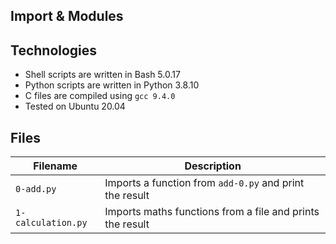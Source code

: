 ## Import & Modules


## Technologies
* Shell scripts are written in Bash 5.0.17 
* Python scripts are written in Python 3.8.10
* C files are compiled using `gcc 9.4.0` 
* Tested on Ubuntu 20.04

## Files
| Filename | Description |
| -------- | ----------- |
| `0-add.py` | Imports a function from `add-0.py` and print the result |
| `1-calculation.py` | Imports maths functions from a file and prints the result |

